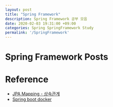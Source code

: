 ```yaml
---
layout: post
title: "Spring Framework"
description: Spring Framework 공부 모음
date: 2020-02-03 19:31:00 +09:00
categories: Spring SpringFramework Study
permalink: '/SpringFramework'
---
```



# Spring Framework Posts
  
 # Reference
- [JPA Mapping - 상속관계](http://wonwoo.ml/index.php/post/828)
- [Spring boot docker](https://spring.io/guides/gs/spring-boot-docker/)
  

    